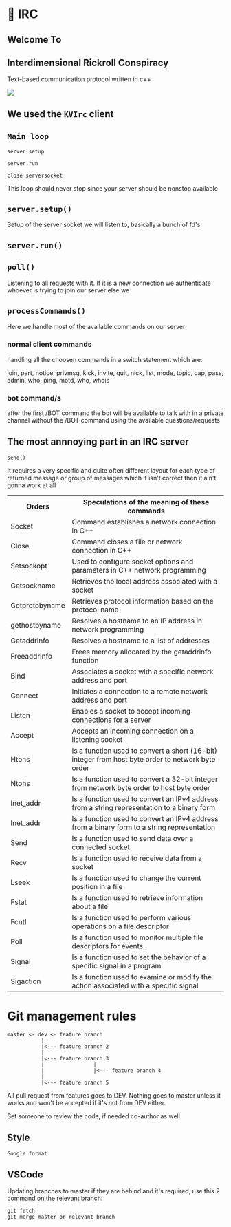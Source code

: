
#	📖 IRC

##	Welcome To
	
##	Interdimensional Rickroll Conspiracy

Text-based communication protocol written in c++

<img align=center src="https://github.com/zstenger93/IRC/blob/commands/media/irc.jpeg">

## We used the `KVIrc` client

## `Main loop`

`server.setup`

`server.run`

`close serversocket`

This loop should never stop since your server should be nonstop available

## `server.setup()`

Setup of the server socket we will listen to, basically a bunch of fd's

## `server.run()`

##  `poll()`

Listening to all requests with it. If it is a new connection we authenticate whoever is trying to join our server else we

## `processCommands()`

Here we handle most of the available commands on our server

### normal client commands

handling all the choosen commands in a switch statement which are:

join, part, notice, privmsg, kick, invite, quit, nick, list, mode, topic, cap, pass, admin, who, ping, motd, who, whois

### bot command/s

after the first /BOT command the bot will be available to talk with in a private channel without the /BOT command using the available questions/requests

## The most annnoying part in an IRC server

`send()`

It requires a very specific and quite often different layout for each type of returned message or group of messages which if isn't correct then it ain't gonna work at all

<table>
  <tr>
    <th>Orders</th>
    <th>Speculations of the meaning of these commands</th>
  </tr>
  <tr>
    <td>Socket</td>
    <td>Command establishes a network connection in C++</td>
  </tr>
  <tr>
    <td>Close</td>
    <td>Command closes a file or network connection in C++</td>
  </tr>
   <tr>
    <td>Setsockopt</td>
    <td>Used to configure socket options and parameters in C++ network programming</td>
  </tr>
<tr>
    <td>Getsockname</td>
    <td>Retrieves the local address associated with a socket</td>
  </tr>
  <tr>
    <td>Getprotobyname</td>
    <td>Retrieves protocol information based on the protocol name</td>
  </tr>
   <tr>
    <td>gethostbyname</td>
    <td>Resolves a hostname to an IP address in network programming</td>
  </tr>
  <tr>
    <td>Getaddrinfo</td>
    <td>Resolves a hostname to a list of addresses</td>
  </tr>
    <tr>
    <td>Freeaddrinfo</td>
    <td>Frees memory allocated by the getaddrinfo function</td>
  </tr>
  <tr>
    <td>Bind</td>
    <td>Associates a socket with a specific network address and port</td>
  </tr>
  <tr>
    <td>Connect</td>
    <td>Initiates a connection to a remote network address and port</td>
  </tr>
  <tr>
    <td>Listen</td>
    <td>Enables a socket to accept incoming connections for a server</td>
  </tr>
  <tr>
    <td>Accept</td>
    <td>Accepts an incoming connection on a listening socket</td>
  </tr>
  <tr>
    <td>Htons</td>
    <td>Is a function used to convert a short (16-bit) integer from host byte order to network byte order</td>
  </tr>
    <tr>
    <td>Ntohs</td>
    <td>Is a function used to convert a 32-bit integer from network byte order to host byte order</td>
  </tr>
    <tr>
    <td>Inet_addr</td>
    <td>Is a function used to convert an IPv4 address from a string representation to a binary form</td>
  </tr>
    <tr>
    <td>Inet_addr</td>
    <td>Is a function used to convert an IPv4 address from a binary form to a string representation</td>
  </tr>
  <tr>
    <td>Send</td>
    <td>Is a function used to send data over a connected socket</td>
  </tr>
    <tr>
    <td>Recv</td>
    <td>Is a function used to receive data from a socket</td>
  </tr>
  <tr>
    <td>Lseek</td>
    <td>Is a function used to change the current position in a file</td>
  </tr>
    <tr>
    <td>Fstat</td>
    <td>Is a function used to retrieve information about a file</td>
  </tr>
  <tr>
    <td>Fcntl</td>
    <td>Is a function used to perform various operations on a file descriptor</td>
  </tr>
    <tr>
    <td>Poll</td>
    <td>Is a function used to monitor multiple file descriptors for events.</td>
  </tr>
      <tr>
    <td>Signal</td>
    <td> Is a function used to set the behavior of a specific signal in a program</td>
  </tr>
      <tr>
    <td>Sigaction</td>
    <td>Is a function used to examine or modify the action associated with a specific signal</td>
  </tr>
</table>

# Git management rules
```
master <- dev <- feature branch
           |
           |<--- feature branch 2
           |
           |<--- feature branch 3
           |                |
           |                |<--- feature branch 4
           |
           |<--- feature branch 5
```

All pull request from features goes to DEV. Nothing goes to master unless it works and won't be accepted if it's not from DEV either.

Set someone to review the code, if needed co-author as well.

## Style
```
Google format
```

## VSCode

Updating branches to master if they are behind and it's required, use this 2 command on the relevant branch:
```
git fetch
git merge master or relevant branch
```
